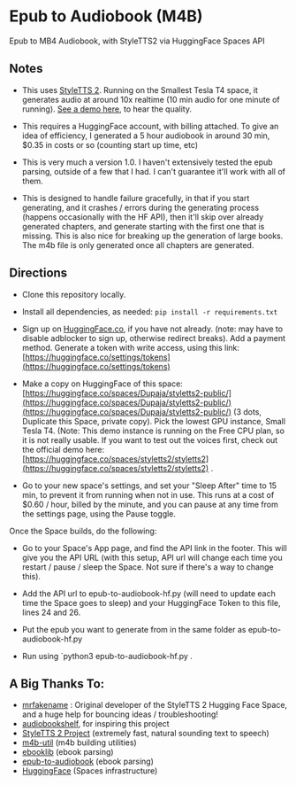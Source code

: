 # Epub to Audiobook (M4B)
Epub to MB4 Audiobook, with StyleTTS2 via HuggingFace Spaces API

## Notes

* This uses [StyleTTS 2](https://github.com/yl4579/StyleTTS2). Running on the Smallest Tesla T4 space, it generates audio at around 10x realtime (10 min audio for one minute of running). [See a demo here](https://huggingface.co/spaces/styletts2/styletts2), to hear the quality.

* This requires a HuggingFace account, with billing attached. To give an idea of efficiency, I generated a 5 hour audiobook in around 30 min, $0.35 in costs or so (counting start up time, etc)

* This is very much a version 1.0. I haven't extensively tested the epub parsing, outside of a few that I had. I can't guarantee it'll work with all of them.

* This is designed to handle failure gracefully, in that if you start generating, and it crashes / errors during the generating process (happens occasionally with the HF API), then it'll skip over already generated chapters, and generate starting with the first one that is missing. This is also nice for breaking up the generation of large books. The m4b file is only generated once all chapters are generated.

## Directions

* Clone this repository locally.

* Install all dependencies, as needed: `pip install -r requirements.txt`

* Sign up on [HuggingFace.co](https://hugginface.co), if you have not already. (note: may have to disable adblocker to sign up, otherwise redirect breaks). Add a payment method. Generate a token with write access, using this link: [https://huggingface.co/settings/tokens](https://huggingface.co/settings/tokens)

* Make a copy on HuggingFace of this space: [https://huggingface.co/spaces/Dupaja/styletts2-public/](https://huggingface.co/spaces/Dupaja/styletts2-public/)(https://huggingface.co/spaces/Dupaja/styletts2-public/) (3 dots, Duplicate this Space, private copy). Pick the lowest GPU instance, Small Tesla T4. (Note: This demo instance is running on the Free CPU plan, so it is not really usable. If you want to test out the voices first, check out the official demo here: [https://huggingface.co/spaces/styletts2/styletts2](https://huggingface.co/spaces/styletts2/styletts2) .

* Go to your new space's settings, and set your "Sleep After" time to 15 min, to prevent it from running when not in use. This runs at a cost of $0.60 / hour, billed by the minute, and you can pause at any time from the settings page, using the Pause toggle.

Once the Space builds, do the following:

- Go to your Space's App page, and find the API link in the footer. This will give you the API URL (with this setup, API url will change each time you restart / pause / sleep the Space. Not sure if there's a way to change this). 

- Add the API url to epub-to-audiobook-hf.py (will need to update each time the Space goes to sleep) and your HuggingFace Token to this file, lines 24 and 26.

- Put the epub you want to generate from in the same folder as epub-to-audiobook-hf.py

* Run using `python3 epub-to-audiobook-hf.py <filename-of-epub>.

## A Big Thanks To:

* [mrfakename](https://huggingface.co/mrfakename) : Original developer of the StyleTTS 2 Hugging Face Space, and a huge help for bouncing ideas / troubleshooting!
* [audiobookshelf](https://github.com/advplyr/audiobookshelf), for inspiring this project
* [StyleTTS 2 Project](https://github.com/yl4579/StyleTTS2) (extremely fast, natural sounding text to speech)
* [m4b-util](https://github.com/Tsubashi/m4b-util) (m4b building utilities)
* [ebooklib](https://github.com/aerkalov/ebooklib) (ebook parsing)
* [epub-to-audiobook](https://github.com/p0n1/epub_to_audiobook) (ebook parsing)
* [HuggingFace](https://huggingface.co) (Spaces infrastructure)
